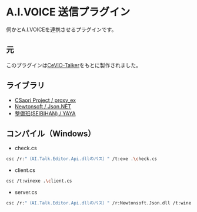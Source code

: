 # A.I.VOICE 送信プラグイン

伺かとA.I.VOICEを連携させるプラグインです。

## 元

このプラグインは[CeVIO-Talker](https://github.com/ambergon/ukagakaPlugin_CeVIO-Talker)をもとに製作されました。

## ライブラリ

- [CSaori Project / proxy_ex](https://github.com/ukatech/csaori/)
- [Newtonsoft / Json.NET](https://github.com/JamesNK/Newtonsoft.Json)
- [整備班(SEIBIHAN) / YAYA](https://github.com/YAYA-shiori/yaya-shiori)

## コンパイル（Windows）

- check.cs

```bash
csc /r:"（AI.Talk.Editor.Api.dllのパス）" /t:exe .\check.cs
```

- client.cs

```bash
csc /t:winexe .\client.cs
```

- server.cs

```bash
csc /r:"（AI.Talk.Editor.Api.dllのパス）" /r:Newtonsoft.Json.dll /t:winexe .\server.cs
```

